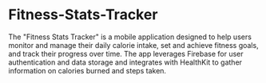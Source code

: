 # Fitness-Stats-Tracker
The "Fitness Stats Tracker" is a mobile application designed to help users monitor and manage their daily calorie intake, set and achieve fitness goals, and track their progress over time. The app leverages Firebase for user authentication and data storage and integrates with HealthKit to gather information on calories burned and steps taken.
